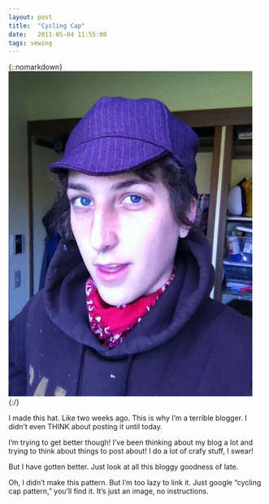 ```yaml
---
layout: post
title:  "Cycling Cap"
date:   2011-05-04 11:55:00
tags: sewing
---
```


{::nomarkdown}
<img src="/uploads/2011/05/cyclingcap.jpg">
{:/}

I made this hat. Like two weeks ago. This is why I’m a terrible blogger. I didn’t even THINK about posting it until today.

I’m trying to get better though! I’ve been thinking about my blog a lot and trying to think about things to post about! I do a lot of crafy stuff, I swear!

But I have gotten better. Just look at all this bloggy goodness of late.

Oh, I didn’t make this pattern. But I’m too lazy to link it. Just google “cycling cap pattern,” you’ll find it. It’s just an image, no instructions.
